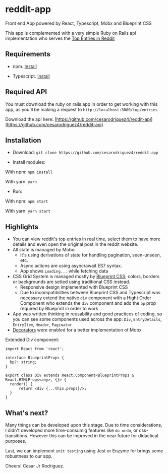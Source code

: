 # reddit-app
Front end App powered by React, Typescript, Mobx and Blueprint CSS

This app is complemented with a very simple Ruby on Rails api implementation who serves the [Top Entries in Reddit](https://www.reddit.com/r/all/top/)

## Requirements
- npm. [Install](https://docs.npmjs.com/cli/install)

- Typescript. [Install](https://www.typescriptlang.org/index.html#download-links)

## Required API
You must download the ruby on rails app in order to get working with this app, as you'll be making a request to  `http://localhost:3000/top/entries` 

Download the api here:
[https://github.com/cesarodriguez4/reddit-api](https://github.com/cesarodriguez4/reddit-api)

## Installation
- Download:
`git clone https://github.com/cesarodriguez4/reddit-app`

- Install modules:

With npm:
`npm install`

With yarn:
`yarn`

- Run:

With npm:
`npm start`

With yarn:
`yarn start`

## Highlights
- You can view reddit's top entries in real time, select them to have more details and even open the original post in the reddit website.
- All state is managed by Mobx:
    - It's using derivations of state for handling pagination, seen-unseen, etc.
    - Async actions are using async/await ES7 syntax.
    - App shows `Loading...` while fetching data
- CSS Grid System is managed mostly by [Blueprint CSS](https://blueprintcss.dev/); colors, borders or backgrounds are setted using traditional CSS instead.
    - Responsive design implemented with Blueprint CSS
    - Due to incompatibilities between Blueprint CSS and Typescript was necessary extend the native `div` component with a Hight Order Component who extends the `div` component and add the `bp` prop required by Blueprint in order to work 
- App was written thinking in reusability and good practices of coding, so you can see some components used across the app: `Div`, `EntryDetails`, `EntryItem`, `Header`, `Paginator`
- [Decorators](https://www.typescriptlang.org/docs/handbook/decorators.html) were enabled for a better implementation of Mobx
    
Extended Div component:

```
import React from 'react';

interface BlueprintProps {
  bp?: string;
}

export class Div extends React.Component<BlueprintProps & React.HTMLProps<any>, {}> {
  render() {
      return <div {...this.props}/>;
  }
}
```

## What's next?
Many things can be developed upon this stage. Due to time considerations, I didn't developed more time-consumig features like `do-undo`, or css-transitions. However this can be improved in the near future for didactical purposes.

Last, we can implement `unit testing` using Jest or Enzyme for brings some robustness to our app.

Cheers!
Cesar Jr Rodriguez.
